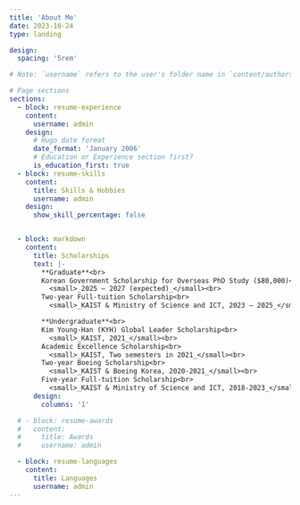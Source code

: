 ```yaml
---
title: 'About Me'
date: 2023-10-24
type: landing

design:
  spacing: '5rem'

# Note: `username` refers to the user's folder name in `content/authors/`

# Page sections
sections:
  - block: resume-experience
    content:
      username: admin
    design:
      # Hugo date format
      date_format: 'January 2006'
      # Education or Experience section first?
      is_education_first: true
  - block: resume-skills
    content:
      title: Skills & Hobbies
      username: admin
    design:
      show_skill_percentage: false


  - block: markdown
    content:
      title: Scholarships
      text: |-
        **Graduate**<br>
        Korean Government Scholarship for Overseas PhD Study ($80,000)<br>
          <small>_2025 – 2027 (expected)_</small><br>
        Two-year Full-tuition Scholarship<br>
          <small>_KAIST & Ministry of Science and ICT, 2023 – 2025_</small>

        **Undergraduate**<br>
        Kim Young-Han (KYH) Global Leader Scholarship<br>
          <small>_KAIST, 2021_</small><br>
        Academic Excellence Scholarship<br>
          <small>_KAIST, Two semesters in 2021_</small><br>
        Two-year Boeing Scholarship<br>
          <small>_KAIST & Boeing Korea, 2020-2021_</small><br>
        Five-year Full-tuition Scholarship<br>
          <small>_KAIST & Ministry of Science and ICT, 2018-2023_</small><br>
      design:
        columns: '1'

  # - block: resume-awards
  #   content:
  #     title: Awards
  #     username: admin

  - block: resume-languages
    content:
      title: Languages
      username: admin
---
```

